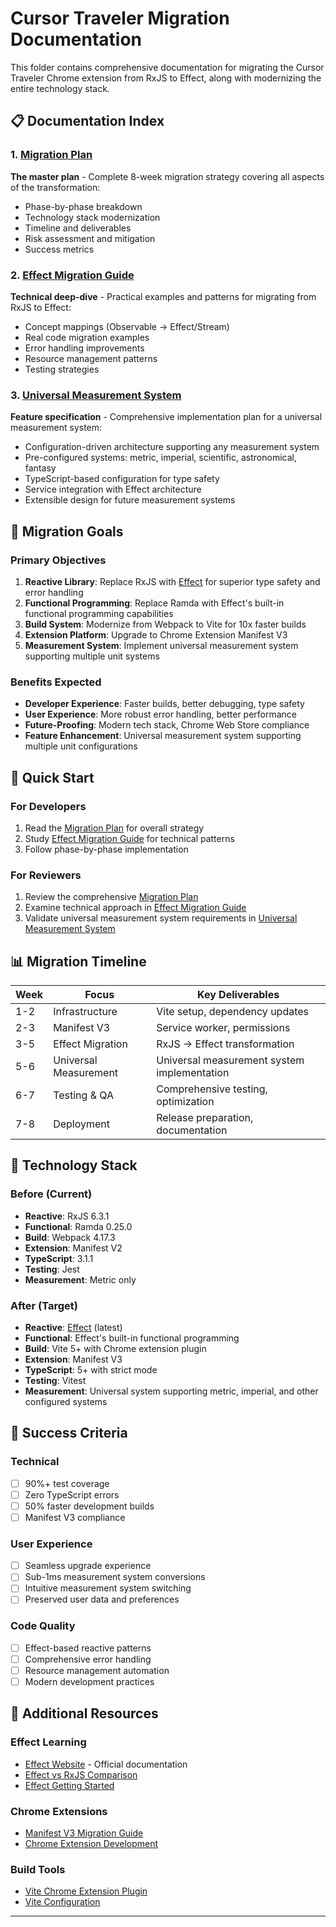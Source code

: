 # Cursor Traveler Migration Documentation

This folder contains comprehensive documentation for migrating the Cursor Traveler Chrome extension from RxJS to Effect, along with modernizing the entire technology stack.

## 📋 Documentation Index

### 1. [Migration Plan](./migration-plan.md)
**The master plan** - Complete 8-week migration strategy covering all aspects of the transformation:
- Phase-by-phase breakdown
- Technology stack modernization  
- Timeline and deliverables
- Risk assessment and mitigation
- Success metrics

### 2. [Effect Migration Guide](./effect-migration-guide.md)
**Technical deep-dive** - Practical examples and patterns for migrating from RxJS to Effect:
- Concept mappings (Observable → Effect/Stream)
- Real code migration examples
- Error handling improvements
- Resource management patterns
- Testing strategies

### 3. [Universal Measurement System](./universal-measurement-system.md)
**Feature specification** - Comprehensive implementation plan for a universal measurement system:
- Configuration-driven architecture supporting any measurement system
- Pre-configured systems: metric, imperial, scientific, astronomical, fantasy
- TypeScript-based configuration for type safety
- Service integration with Effect architecture
- Extensible design for future measurement systems

## 🎯 Migration Goals

### Primary Objectives
1. **Reactive Library**: Replace RxJS with [Effect](https://effect.website) for superior type safety and error handling
2. **Functional Programming**: Replace Ramda with Effect's built-in functional programming capabilities
3. **Build System**: Modernize from Webpack to Vite for 10x faster builds
4. **Extension Platform**: Upgrade to Chrome Extension Manifest V3
5. **Measurement System**: Implement universal measurement system supporting multiple unit systems

### Benefits Expected
- **Developer Experience**: Faster builds, better debugging, type safety
- **User Experience**: More robust error handling, better performance
- **Future-Proofing**: Modern tech stack, Chrome Web Store compliance
- **Feature Enhancement**: Universal measurement system supporting multiple unit configurations

## 🚀 Quick Start

### For Developers
1. Read the [Migration Plan](./migration-plan.md) for overall strategy
2. Study [Effect Migration Guide](./effect-migration-guide.md) for technical patterns
3. Follow phase-by-phase implementation

### For Reviewers
1. Review the comprehensive [Migration Plan](./migration-plan.md)
2. Examine technical approach in [Effect Migration Guide](./effect-migration-guide.md)
3. Validate universal measurement system requirements in [Universal Measurement System](./universal-measurement-system.md)

## 📊 Migration Timeline

| Week | Focus | Key Deliverables |
|------|-------|------------------|
| 1-2 | Infrastructure | Vite setup, dependency updates |
| 2-3 | Manifest V3 | Service worker, permissions |
| 3-5 | Effect Migration | RxJS → Effect transformation |
| 5-6 | Universal Measurement | Universal measurement system implementation |
| 6-7 | Testing & QA | Comprehensive testing, optimization |
| 7-8 | Deployment | Release preparation, documentation |

## 🔧 Technology Stack

### Before (Current)
- **Reactive**: RxJS 6.3.1
- **Functional**: Ramda 0.25.0
- **Build**: Webpack 4.17.3
- **Extension**: Manifest V2
- **TypeScript**: 3.1.1
- **Testing**: Jest
- **Measurement**: Metric only

### After (Target)
- **Reactive**: [Effect](https://effect.website) (latest)
- **Functional**: Effect's built-in functional programming
- **Build**: Vite 5+ with Chrome extension plugin
- **Extension**: Manifest V3
- **TypeScript**: 5+ with strict mode
- **Testing**: Vitest
- **Measurement**: Universal system supporting metric, imperial, and other configured systems

## 🎯 Success Criteria

### Technical
- [ ] 90%+ test coverage
- [ ] Zero TypeScript errors
- [ ] 50% faster development builds
- [ ] Manifest V3 compliance

### User Experience
- [ ] Seamless upgrade experience
- [ ] Sub-1ms measurement system conversions
- [ ] Intuitive measurement system switching
- [ ] Preserved user data and preferences

### Code Quality
- [ ] Effect-based reactive patterns
- [ ] Comprehensive error handling
- [ ] Resource management automation
- [ ] Modern development practices

## 📖 Additional Resources

### Effect Learning
- [Effect Website](https://effect.website) - Official documentation
- [Effect vs RxJS Comparison](https://effect.website/docs/additional-resources/effect-vs-fp-ts/)
- [Effect Getting Started](https://effect.website/docs/getting-started/introduction/)

### Chrome Extensions
- [Manifest V3 Migration Guide](https://developer.chrome.com/docs/extensions/develop/migrate)
- [Chrome Extension Development](https://developer.chrome.com/docs/extensions/)

### Build Tools
- [Vite Chrome Extension Plugin](https://github.com/crxjs/chrome-extension-tools)
- [Vite Configuration](https://vitejs.dev/config/)

---
